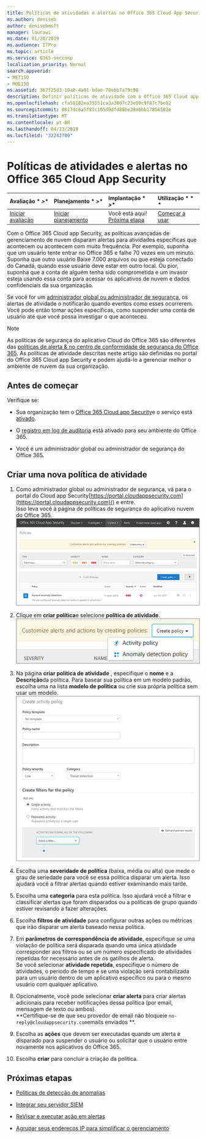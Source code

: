 ```yaml
---
title: Políticas de atividades e alertas no Office 365 Cloud App Security
ms.author: deniseb
author: denisebmsft
manager: laurawi
ms.date: 01/28/2019
ms.audience: ITPro
ms.topic: article
ms.service: O365-seccomp
localization_priority: Normal
search.appverid:
- MET150
- MOE150
ms.assetid: 367f25d3-10a0-4a91-bdae-70ebb7a79c98
description: Definir políticas de atividade com o Office 365 Cloud app Security para configurar alertas a serem acionados quando atividades específicas acontecem ou acontecem com muita frequência. Configurando políticas para acionar alertas, você pode ser notificado sobre e monitorar atividades específicas.
ms.openlocfilehash: cfa58182ea35551ca3a3807c23e09c9f87c7be82
ms.sourcegitcommit: 0017dc6a5f81c165d9dfd88be39a6bb17856582e
ms.translationtype: MT
ms.contentlocale: pt-BR
ms.lasthandoff: 04/23/2019
ms.locfileid: "32242700"
---
```

# <a name="activity-policies-and-alerts-in-office-365-cloud-app-security"></a>Políticas de atividades e alertas no Office 365 Cloud App Security

|Avaliação * *\>**|Planejamento * *\>**|Implantação * *\>**|Utilização * * *|
|:-----|:-----|:-----|:-----|
|[Iniciar avaliação](office-365-cas-overview.md) <br/> |[Iniciar planejamento](get-ready-for-office-365-cas.md) <br/> |Você está aqui!  <br/> [Próxima etapa](anomaly-detection-policies-in-ocas.md) <br/> |[Começar a usar](utilization-activities-for-ocas.md) <br/> |
   
Com o Office 365 Cloud app Security, as políticas avançadas de gerenciamento de nuvem disparam alertas para atividades específicas que acontecem ou acontecem com muito frequência. Por exemplo, suponha que um usuário tente entrar no Office 365 e falhe 70 vezes em um minuto. Suponha que outro usuário Baixe 7.000 arquivos ou que esteja conectado do Canadá, quando esse usuário deve estar em outro local. Ou pior, suponha que a conta de alguém tenha sido comprometida e um invasor esteja usando essa conta para acessar os aplicativos de nuvem e dados confidenciais da sua organização.
  
Se você for um [administrador global ou administrador de segurança](permissions-in-the-security-and-compliance-center.md), os alertas de atividade o notificarão quando eventos como esses ocorrerem. Você pode então tomar ações específicas, como suspender uma conta de usuário até que você possa investigar o que aconteceu.
  
> [!NOTE]
> As políticas de segurança do aplicativo Cloud do Office 365 são diferentes das [políticas de alerta &amp; no centro de conformidade de segurança do Office 365](alert-policies.md). As políticas de atividade descritas neste artigo são definidas no portal do Office 365 Cloud app Security e podem ajudá-lo a gerenciar melhor o ambiente de nuvem da sua organização. 
  
## <a name="before-you-begin"></a>Antes de começar

Verifique se:
  
- Sua organização tem o [Office 365 Cloud app Security](office-365-cas-overview.md)e o serviço está [ativado](turn-on-office-365-cas.md).
    
- O [registro em log de auditoria](turn-audit-log-search-on-or-off.md) está ativado para seu ambiente do Office 365. 
    
- Você é um administrador global ou administrador de segurança do Office 365.
    
## <a name="create-a-new-activity-policy"></a>Criar uma nova política de atividade

1. Como administrador global ou administrador de segurança, vá para o portal do Cloud app Security[https://portal.cloudappsecurity.com](https://portal.cloudappsecurity.com)() e entre. <br>Isso leva você à página de políticas de segurança do aplicativo nuvem do Office 365.<br>![Ao acessar o portal do Office 365 Cloud app Security, comece com a página políticas](media/5cb8833c-4e08-438c-bab3-91b5106f6f3f.png)
  
2. Clique em **criar política**e selecione **política de atividade**.<br>![Ao criar uma política no O365 CAS, você pode escolher entre políticas de atividade e políticas de detecção de anomalias.](media/79f34535-ddf9-4a5b-a0a3-8766bf9c174c.png)
  
3. Na página **criar política de atividade** , especifique o **nome** e a **Descrição**da política. Para basear sua política em um modelo padrão, escolha uma na lista **modelo de política** ou crie sua própria política sem usar um modelo.<br>![Você pode criar políticas de atividade com o Office 365 Cloud app Security.](media/4083a76f-7074-4d6a-8200-6d76d49259d7.png)
  
4. Escolha uma **severidade de política** (baixa, média ou alta) que mede o grau de seriedade para você se essa política disparar um alerta. Isso ajudará você a filtrar alertas quando estiver examinando mais tarde. 
    
5. Escolha uma **categoria** para esta política. Isso ajudará você a filtrar e classificar alertas que foram disparados ou a políticas de grupo quando estiver revisando a fazer alterações. 
    
6. Escolha **filtros de atividade** para configurar outras ações ou métricas que irão disparar um alerta baseado nessa política. 
    
7. Em **parâmetros de correspondência de atividade**, especifique se uma violação de política será disparada quando uma única atividade corresponder aos filtros ou se um número especificado de atividades repetidas for necessário antes de os gatilhos de alerta.<br>Se você selecionar **atividade repetida**, especifique o número de atividades, o período de tempo e se uma violação será contabilizada para um usuário dentro de um aplicativo específico ou para o mesmo usuário com qualquer aplicativo.
    
8. Opcionalmente, você pode selecionar **criar alerta** para criar alertas adicionais para receber notificações dessa política (por email, mensagem de texto ou ambos).<br>**Certifique-se de que seu provedor de email não bloqueie `no-reply@cloudappsecurity.com`emails enviados **. 
  
9. Escolha as **ações** que devem ser executadas quando um alerta é disparado para suspender o usuário ou solicitar que o usuário entre novamente nos aplicativos do Office 365. 
    
10. Escolha **criar** para concluir a criação da política. 
    
## <a name="next-steps"></a>Próximas etapas

- [Políticas de detecção de anomalias](anomaly-detection-policies-in-ocas.md)
    
- [Integrar seu servidor SIEM](integrate-your-siem-server-with-office-365-cas.md)
    
- [ReVisar e executar ação em alertas](review-office-365-cas-alerts.md)
    
- [Agrupar seus endereços IP para simplificar o gerenciamento](group-your-ip-addresses-in-ocas.md)
    

